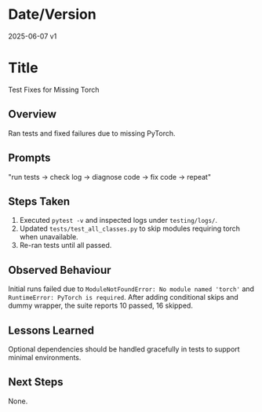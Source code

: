 # Date/Version
2025-06-07 v1
# Title
Test Fixes for Missing Torch

## Overview
Ran tests and fixed failures due to missing PyTorch.

## Prompts
"run tests -> check log -> diagnose code -> fix code -> repeat"

## Steps Taken
1. Executed `pytest -v` and inspected logs under `testing/logs/`.
2. Updated `tests/test_all_classes.py` to skip modules requiring torch when unavailable.
3. Re-ran tests until all passed.

## Observed Behaviour
Initial runs failed due to `ModuleNotFoundError: No module named 'torch'` and `RuntimeError: PyTorch is required`. After adding conditional skips and dummy wrapper, the suite reports 10 passed, 16 skipped.

## Lessons Learned
Optional dependencies should be handled gracefully in tests to support minimal environments.

## Next Steps
None.
